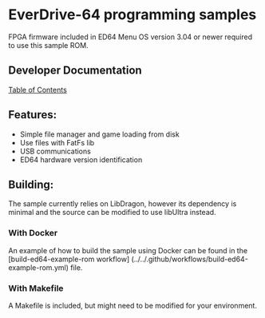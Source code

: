 # EverDrive-64 programming samples
FPGA firmware included in ED64 Menu OS version 3.04 or newer required to use this sample ROM.

## Developer Documentation
 [Table of Contents](/../../docs/table_of_contents.md)

## Features:
* Simple file manager and game loading from disk
* Use files with FatFs lib
* USB communications
* ED64 hardware version identification

## Building:
The sample currently relies on LibDragon, however its dependency is minimal and the source can be modified to use libUltra instead.

### With Docker
An example of how to build the sample using Docker can be found in the [build-ed64-example-rom workflow] (../../.github/workflows/build-ed64-example-rom.yml) file.

### With Makefile
A Makefile is included, but might need to be modified for your environment.
